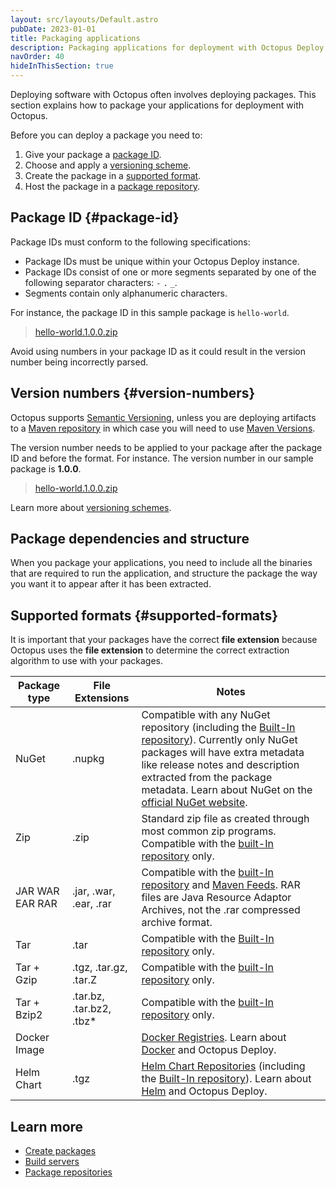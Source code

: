 ```yaml
---
layout: src/layouts/Default.astro
pubDate: 2023-01-01
title: Packaging applications
description: Packaging applications for deployment with Octopus Deploy.
navOrder: 40
hideInThisSection: true
---
```


Deploying software with Octopus often involves deploying packages. This section explains how to package your applications for deployment with Octopus.

Before you can deploy a package you need to:

1. Give your package a [package ID](#package-id).
1. Choose and apply a [versioning scheme](#version-numbers).
1. Create the package in a [supported format](#supported-formats).
1. Host the package in a [package repository](/docs/packaging-applications/package-repositories/index.md).

## Package ID {#package-id}

Package IDs must conform to the following specifications:

- Package IDs must be unique within your Octopus Deploy instance.
- Package IDs consist of one or more segments separated by one of the following separator characters: `-` `.` `_`.
- Segments contain only alphanumeric characters.

For instance, the package ID in this sample package is `hello-world`.

> [hello-world.1.0.0.zip](https://octopus.com/images/docs/hello-world.1.0.0.zip)

Avoid using numbers in your package ID as it could result in the version number being incorrectly parsed.

## Version numbers {#version-numbers}

Octopus supports [Semantic Versioning](/docs/packaging-applications/create-packages/versioning.md#semver), unless you are deploying artifacts to a [Maven repository](/docs/packaging-applications/package-repositories/maven-feeds.md) in which case you will need to use [Maven Versions](/docs/packaging-applications/create-packages/versioning.md#maven).

The version number needs to be applied to your package after the package ID and before the format. For instance. The version number in our sample package is **1.0.0**.

> [hello-world.1.0.0.zip](https://octopus.com/images/docs/hello-world.1.0.0.zip)

Learn more about [versioning schemes](/docs/packaging-applications/create-packages/versioning.md).

## Package dependencies and structure

When you package your applications, you need to include all the binaries that are required to run the application, and structure the package the way you want it to appear after it has been extracted.

## Supported formats {#supported-formats}

It is important that your packages have the correct **file extension** because Octopus uses the **file extension** to determine the correct extraction algorithm to use with your packages.

| Package type          | File Extensions           | Notes                                    |
| --------------------- | ------------------------- | ---------------------------------------- |
| NuGet        | .nupkg                   | Compatible with any NuGet repository (including the [Built-In repository](/docs/packaging-applications/package-repositories/built-in-repository/index.md)). Currently only NuGet packages will have extra metadata like release notes and description extracted from the package metadata. Learn about NuGet on the [official NuGet website](http://docs.nuget.org/docs/start-here/overview).|
| Zip          | .zip                     | Standard zip file as created through most common zip programs. Compatible with the [built-In repository](/docs/packaging-applications/package-repositories/built-in-repository/index.md) only. |
| JAR WAR EAR RAR | .jar, .war, .ear, .rar  | Compatible with the [built-In repository](/docs/packaging-applications/package-repositories/built-in-repository/index.md#pushing-packages-to-the-built-in-repository) and [Maven Feeds](/docs/packaging-applications/package-repositories/maven-feeds.md). RAR files are Java Resource Adaptor Archives, not the .rar compressed archive format. |
| Tar          | .tar                   | Compatible with the [Built-In repository](/docs/packaging-applications/package-repositories/built-in-repository/index.md) only. |
| Tar + Gzip   | .tgz, .tar.gz, .tar.Z | Compatible with the [built-In repository](/docs/packaging-applications/package-repositories/built-in-repository/index.md) only. |                                          |
| Tar + Bzip2  | .tar.bz, .tar.bz2, .tbz* | Compatible with the [built-In repository](/docs/packaging-applications/package-repositories/built-in-repository/index.md) only. |                                          |
| Docker Image |                            | [Docker Registries](/docs/packaging-applications/package-repositories/docker-registries/index.md). Learn about [Docker](/docs/deployments/docker/index.md) and Octopus Deploy. |
| Helm Chart   | .tgz                       | [Helm Chart Repositories](https://helm.sh/docs/topics/chart_repository/) (including the [Built-In repository](/docs/packaging-applications/package-repositories/built-in-repository/index.md)). Learn about [Helm](/docs/deployments/kubernetes/helm-update/index.md) and Octopus Deploy. |

## Learn more

 - [Create packages](/docs/packaging-applications/create-packages/index.md)
 - [Build servers](/docs/packaging-applications/build-servers/index.md)
 - [Package repositories](/docs/packaging-applications/package-repositories/index.md)
